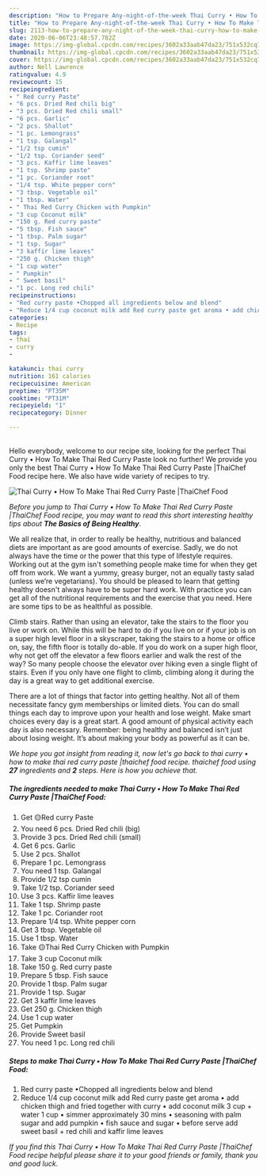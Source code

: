 ```yaml
---
description: "How to Prepare Any-night-of-the-week Thai Curry • How To Make Thai Red Curry Paste |ThaiChef Food"
title: "How to Prepare Any-night-of-the-week Thai Curry • How To Make Thai Red Curry Paste |ThaiChef Food"
slug: 2113-how-to-prepare-any-night-of-the-week-thai-curry-how-to-make-thai-red-curry-paste-thaichef-food
date: 2020-06-06T23:48:57.782Z
image: https://img-global.cpcdn.com/recipes/3602a33aab47da23/751x532cq70/thai-curry-•-how-to-make-thai-red-curry-paste-thaichef-food-recipe-main-photo.jpg
thumbnail: https://img-global.cpcdn.com/recipes/3602a33aab47da23/751x532cq70/thai-curry-•-how-to-make-thai-red-curry-paste-thaichef-food-recipe-main-photo.jpg
cover: https://img-global.cpcdn.com/recipes/3602a33aab47da23/751x532cq70/thai-curry-•-how-to-make-thai-red-curry-paste-thaichef-food-recipe-main-photo.jpg
author: Nell Lawrence
ratingvalue: 4.9
reviewcount: 15
recipeingredient:
- " Red curry Paste"
- "6 pcs. Dried Red chili big"
- "3 pcs. Dried Red chili small"
- "6 pcs. Garlic"
- "2 pcs. Shallot"
- "1 pc. Lemongrass"
- "1 tsp. Galangal"
- "1/2 tsp cumin"
- "1/2 tsp. Coriander seed"
- "3 pcs. Kaffir lime leaves"
- "1 tsp. Shrimp paste"
- "1 pc. Coriander root"
- "1/4 tsp. White pepper corn"
- "3 tbsp. Vegetable oil"
- "1 tbsp. Water"
- " Thai Red Curry Chicken with Pumpkin"
- "3 cup Coconut milk"
- "150 g. Red curry paste"
- "5 tbsp. Fish sauce"
- "1 tbsp. Palm sugar"
- "1 tsp. Sugar"
- "3 kaffir lime leaves"
- "250 g. Chicken thigh"
- "1 cup water"
- " Pumpkin"
- " Sweet basil"
- "1 pc. Long red chili"
recipeinstructions:
- "Red curry paste •Chopped all ingredients below and blend"
- "Reduce 1/4 cup coconut milk add Red curry paste get aroma • add chicken thigh and fried together with curry • add coconut milk 3 cup + water 1 cup • simmer approximately 30 mins • seasoning with palm sugar and add pumpkin • fish sauce and sugar • before serve add sweet basil + red chili and kaffir lime leaves"
categories:
- Recipe
tags:
- thai
- curry
- 

katakunci: thai curry  
nutrition: 161 calories
recipecuisine: American
preptime: "PT35M"
cooktime: "PT31M"
recipeyield: "1"
recipecategory: Dinner

---
```

<br>
Hello everybody, welcome to our recipe site, looking for the perfect Thai Curry • How To Make Thai Red Curry Paste  look no further! We provide you only the best Thai Curry • How To Make Thai Red Curry Paste |ThaiChef Food recipe here. We also have wide variety of recipes to try.
<br>


![Thai Curry • How To Make Thai Red Curry Paste |ThaiChef Food](https://img-global.cpcdn.com/recipes/3602a33aab47da23/751x532cq70/thai-curry-•-how-to-make-thai-red-curry-paste-thaichef-food-recipe-main-photo.jpg)

<i>Before you jump to Thai Curry • How To Make Thai Red Curry Paste |ThaiChef Food recipe, you may want to read this short interesting healthy tips about <strong>The Basics of Being Healthy</strong>.</i>

We all realize that, in order to really be healthy, nutritious and balanced diets are important as are good amounts of exercise. Sadly, we do not always have the time or the power that this type of lifestyle requires. Working out at the gym isn't something people make time for when they get off from work. We want a yummy, greasy burger, not an equally tasty salad (unless we’re vegetarians). You should be pleased to learn that getting healthy doesn't always have to be super hard work. With practice you can get all of the nutritional requirements and the exercise that you need. Here are some tips to be as healthful as possible.

Climb stairs. Rather than using an elevator, take the stairs to the floor you live or work on. While this will be hard to do if you live on or if your job is on a super high level floor in a skyscraper, taking the stairs to a home or office on, say, the fifth floor is totally do-able. If you do work on a super high floor, why not get off the elevator a few floors earlier and walk the rest of the way? So many people choose the elevator over hiking even a single flight of stairs. Even if you only have one flight to climb, climbing along it during the day is a great way to get additional exercise. 

There are a lot of things that factor into getting healthy. Not all of them necessitate fancy gym memberships or limited diets. You can do small things each day to improve upon your health and lose weight. Make smart choices every day is a great start. A good amount of physical activity each day is also necessary. Remember: being healthy and balanced isn’t just about losing weight. It’s about making your body as powerful as it can be. 


<i>We hope you got insight from reading it, now let's go back to thai curry • how to make thai red curry paste |thaichef food recipe. thaichef food using <strong>27</strong> ingredients and <strong>2</strong> steps. Here is how you achieve that.
</i>

##### The ingredients needed to make Thai Curry • How To Make Thai Red Curry Paste |ThaiChef Food:

1. Get  🟡Red curry Paste
1. You need 6 pcs. Dried Red chili (big)
1. Provide 3 pcs. Dried Red chili (small)
1. Get 6 pcs. Garlic
1. Use 2 pcs. Shallot
1. Prepare 1 pc. Lemongrass
1. You need 1 tsp. Galangal
1. Provide 1/2 tsp cumin
1. Take 1/2 tsp. Coriander seed
1. Use 3 pcs. Kaffir lime leaves
1. Take 1 tsp. Shrimp paste
1. Take 1 pc. Coriander root
1. Prepare 1/4 tsp. White pepper corn
1. Get 3 tbsp. Vegetable oil
1. Use 1 tbsp. Water
1. Take  🟡Thai Red Curry Chicken with Pumpkin
1. Take 3 cup Coconut milk
1. Take 150 g. Red curry paste
1. Prepare 5 tbsp. Fish sauce
1. Provide 1 tbsp. Palm sugar
1. Provide 1 tsp. Sugar
1. Get 3 kaffir lime leaves
1. Get 250 g. Chicken thigh
1. Use 1 cup water
1. Get  Pumpkin
1. Provide  Sweet basil
1. You need 1 pc. Long red chili


##### Steps to make Thai Curry • How To Make Thai Red Curry Paste |ThaiChef Food:

1. Red curry paste •Chopped all ingredients below and blend
1. Reduce 1/4 cup coconut milk add Red curry paste get aroma • add chicken thigh and fried together with curry • add coconut milk 3 cup + water 1 cup • simmer approximately 30 mins • seasoning with palm sugar and add pumpkin • fish sauce and sugar • before serve add sweet basil + red chili and kaffir lime leaves


<i>If you find this Thai Curry • How To Make Thai Red Curry Paste |ThaiChef Food recipe helpful please share it to your good friends or family, thank you and good luck.</i>
